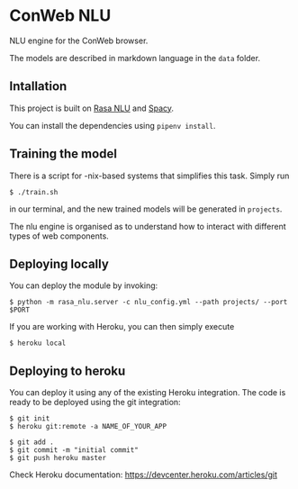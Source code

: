 # ConWeb NLU

NLU engine for the ConWeb browser.

The models are described in markdown language in the `data` folder.


## Intallation
This project is built on [Rasa NLU](https://github.com/RasaHQ/rasa_nlu) and [Spacy](https://spacy.io/).

You can install the dependencies using `pipenv install`.

## Training the model
There is a script for -nix-based systems that simplifies this task. Simply run

```shell
$ ./train.sh
```
in our terminal, and the new trained models will be generated in `projects`. 

The nlu engine is organised as to understand how to interact with different types of web components.


## Deploying locally
You can deploy the module by invoking:

```shell
$ python -m rasa_nlu.server -c nlu_config.yml --path projects/ --port $PORT
```

If you are working with Heroku, you can then simply execute

```shell
$ heroku local
```

## Deploying to heroku

You can deploy it using any of the existing Heroku integration. The code is ready to be deployed using the git integration:

```shell
$ git init
$ heroku git:remote -a NAME_OF_YOUR_APP

$ git add .
$ git commit -m "initial commit"
$ git push heroku master
```

Check Heroku documentation: https://devcenter.heroku.com/articles/git